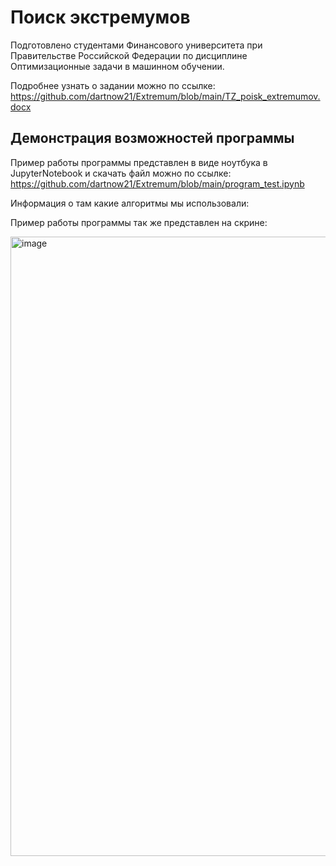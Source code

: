 # Поиск экстремумов
Подготовлено студентами Финансового университета при Правительстве Российской Федерации по дисциплине Оптимизационные задачи в машинном обучении. 

Подробнее узнать о задании можно по ссылке: https://github.com/dartnow21/Extremum/blob/main/TZ_poisk_extremumov.docx

## Демонстрация возможностей программы

Пример работы программы представлен в виде ноутбука в JupyterNotebook и скачать файл можно по ссылке: https://github.com/dartnow21/Extremum/blob/main/program_test.ipynb

Информация о там какие алгоритмы мы использовали: 

Пример работы программы так же представлен на скрине: 


<img width="991" alt="image" src="https://user-images.githubusercontent.com/83269930/157073221-86840024-a85b-48fa-92cb-5ddca27395f5.png">

